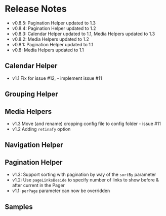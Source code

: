 # Release Notes

* v0.8.5: Pagination Helper updated to 1.3
* v0.8.4: Pagination Helper updated to 1.2
* v0.8.3: Calendar Helper updated to 1.1, Media Helpers updated to 1.3
* v0.8.2: Media Helpers updated to 1.2
* v0.8.1: Pagination Helper updated to 1.1
* v0.8: Media Helpers updated to 1.1

## Calendar Helper

* v1.1 Fix for issue #12, - implement issue #11

## Grouping Helper

## Media Helpers

* v1.3 Move (and rename) cropping config file to config folder - issue #11
* v1.2 Adding `retinafy` option

## Navigation Helper

## Pagination Helper

* v1.3: Support sorting with pagination by way of the `sortBy` parameter
* v1.2: Use `pageLinksBeside` to specify number of links to show before & after current in the Pager
* v1.1: `perPage` parameter can now be overridden


## Samples